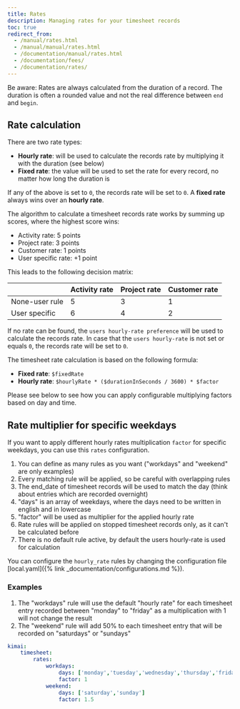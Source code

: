```yaml
---
title: Rates
description: Managing rates for your timesheet records
toc: true
redirect_from: 
  - /manual/rates.html
  - /manual/manual/rates.html
  - /documentation/manual/rates.html
  - /documentation/fees/
  - /documentation/rates/
---
```


Be aware: Rates are always calculated from the duration of a record. 
The duration is often a rounded value and not the real difference between `end` and `begin`.

## Rate calculation

There are two rate types:

- __Hourly rate__: will be used to calculate the records rate by multiplying it with the duration (see below)
- __Fixed rate__: the value will be used to set the rate for every record, no matter how long the duration is 

If any of the above is set to `0`, the records rate will be set to `0`.
A __fixed rate__ always wins over an __hourly rate__.

The algorithm to calculate a timesheet records rate works by summing up scores, where the highest score wins:

- Activity rate: 5 points
- Project rate: 3 points
- Customer rate: 1 points
- User specific rate: +1 point

This leads to the following decision matrix:

|                           | Activity rate | Project rate  | Customer rate |
|---                        |---            |---            |---            |
| None-user rule            | 5             | 3             | 1             |
| User specific             | 6             | 4             | 2             |

If no rate can be found, the `users hourly-rate preference` will be used to calculate the records rate.
In case that the `users hourly-rate` is not set or equals `0`, the records rate will be set to `0`.

The timesheet rate calculation is based on the following formula:

- __Fixed rate__: `$fixedRate`
- __Hourly rate__: `$hourlyRate * ($durationInSeconds / 3600) * $factor`

Please see below to see how you can apply configurable multiplying factors based on day and time.

## Rate multiplier for specific weekdays

If you want to apply different hourly rates multiplication `factor` for specific weekdays, you can use this `rates` configuration.

1. You can define as many rules as you want ("workdays" and "weekend" are only examples)
2. Every matching rule will be applied, so be careful with overlapping rules
3. The end_date of timesheet records will be used to match the day (think about entries which are recorded overnight)
4. "days" is an array of weekdays, where the days need to be written in english and in lowercase
5. "factor" will be used as multiplier for the applied hourly rate
6. Rate rules will be applied on stopped timesheet records only, as it can't be calculated before
7. There is no default rule active, by default the users hourly-rate is used for calculation

You can configure the `hourly_rate` rules by changing the configuration file [local.yaml]({% link _documentation/configurations.md %}).

### Examples

1. The "workdays" rule will use the default "hourly rate" for each timesheet entry recorded between "monday" to "friday" as a multiplication with 1 will not change the result
2. The "weekend" rule will add 50% to each timesheet entry that will be recorded on "saturdays" or "sundays"

```yaml
kimai:
    timesheet:
        rates:
            workdays:
                days: ['monday','tuesday','wednesday','thursday','friday']
                factor: 1
            weekend:
                days: ['saturday','sunday']
                factor: 1.5
```
